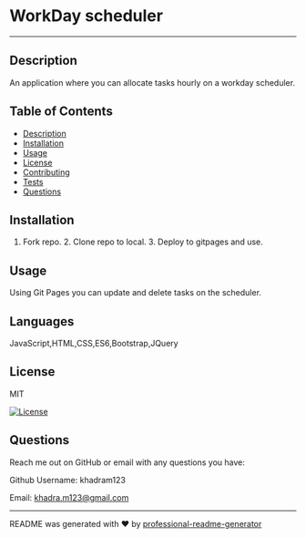   # WorkDay scheduler
  
  ---

  ## Description
  An application where you can allocate tasks hourly on a workday scheduler.

  ## Table of Contents
  * [Description](#description)
  * [Installation](#installation)
  * [Usage](#usage)
  * [License](#license)
  * [Contributing](#contribution)
  * [Tests](#tests)
  * [Questions](#questions)

  ## Installation
   1. Fork repo. 2. Clone repo to local. 3. Deploy to gitpages and use.

  ## Usage
  Using Git Pages you can update and delete tasks on the scheduler. 

  ## Languages
  JavaScript,HTML,CSS,ES6,Bootstrap,JQuery

  ## License
  MIT

  [![License](https://img.shields.io/badge/License-MIT-green)](https://opensource.org/licenses/MIT)
  
  ## Questions
  Reach me out on GitHub or email with any questions you have:

  Github Username: khadram123

  Email: khadra.m123@gmail.com

  ----
  README was generated with ❤️ by [professional-readme-generator](https://github.com/khadra123/readme-generator)
  
